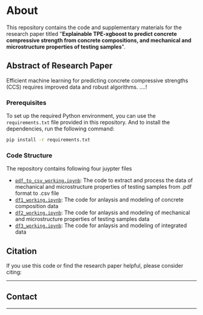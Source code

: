 # About

This repository contains the code and supplementary materials for the research paper titled "**Explainable TPE-xgboost to predict concrete compressive strength from concrete compositions, and mechanical and microstructure properties of testing samples**".

## Abstract of Research Paper

Efficient machine learning for predicting concrete compressive strengths (CCS) requires improved data and robust algorithms. ....!

### Prerequisites

To set up the required Python environment, you can use the `requirements.txt` file provided in this repository. And to install the dependencies, run the following command:

```bash
pip install -r requirements.txt
```
### Code Structure

The repository contains following four juypter files 

- [`pdf_to_csv_working.ipynb`](a_df_pdf_working.py): The code to extract and process the data of mechanical and microstructure properties of testing samples from .pdf format to .csv file
- [`df1_working.ipynb`](b_df1_working.py): The code for anlaysis and modeling of concrete composition data
- [`df2_working.ipynb`](c_df2_working.py): The code for anlaysis and modeling of mechanical and microstructure properties of testing samples data
- [`df3_working.ipynb`](d_df3_working.py): The code for anlaysis and modeling of integrated data

## Citation

If you use this code or find the research paper helpful, please consider citing:
_ _ _ _ 
## Contact
_ _ _ _ 
